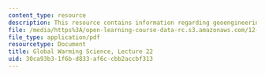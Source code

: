 ```yaml
---
content_type: resource
description: This resource contains information regarding geoengineering.
file: /media/https%3A/open-learning-course-data-rc.s3.amazonaws.com/12-340-global-warming-science-spring-2012/30ca93b31f6bd833af6ccbb2accbf313_MIT12_340S12_lec22.pdf
file_type: application/pdf
resourcetype: Document
title: Global Warming Science, Lecture 22
uid: 30ca93b3-1f6b-d833-af6c-cbb2accbf313
---
```

